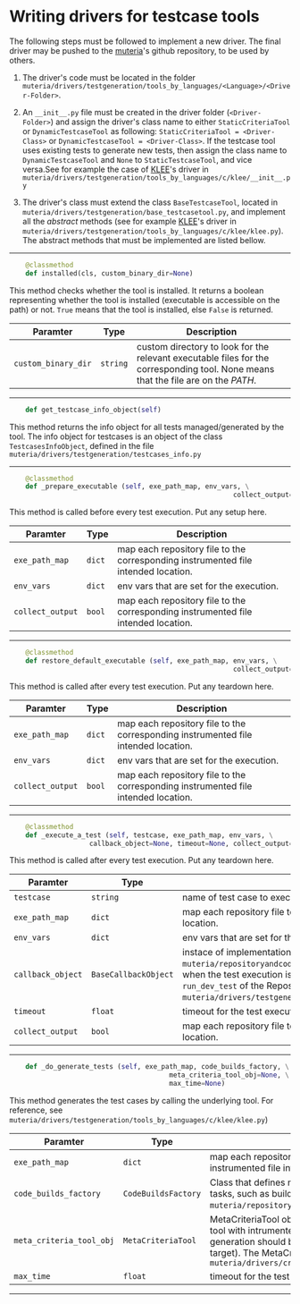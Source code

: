 # Writing drivers for testcase tools

The following steps must be followed to implement a new driver. The final driver may be pushed to the [muteria](https://github.com/muteria/muteria)'s github repository, to be used by others.

1. The driver's code must be located in the folder `muteria/drivers/testgeneration/tools_by_languages/<Language>/<Driver-Folder>`.

2. An `__init__.py` file must be created in the driver folder (`<Driver-Folder>`) and assign the driver's class name to either `StaticCriteriaTool` or `DynamicTestcaseTool` as following: `StaticCriteriaTool = <Driver-Class>` or `DynamicTestcaseTool = <Driver-Class>`. If the testcase tool uses existing tests to generate new tests, then assign the class name to `DynamicTestcaseTool` and `None` to `StaticTestcaseTool`, and vice versa.See for example the case of [KLEE](https://github.com/klee/klee)'s driver in `muteria/drivers/testgeneration/tools_by_languages/c/klee/__init__.py`

3. The driver's class must extend the class `BaseTestcaseTool`, located in `muteria/drivers/testgeneration/base_testcasetool.py`, and implement all the _abstract_ methods (see for example [KLEE](https://github.com/klee/klee)'s driver in `muteria/drivers/testgeneration/tools_by_languages/c/klee/klee.py`). The abstract methods that must be implemented are listed bellow.

---

``` Python
    @classmethod
    def installed(cls, custom_binary_dir=None)
```
This method checks whether the tool is installed. It returns a boolean representing whether the tool is installed (executable is accessible on the path) or not. `True` means that the tool is installed, else `False` is returned.

| Paramter | Type | Description |
|--|--|--|
| `custom_binary_dir` | `string` | custom directory to look for the relevant executable files for the corresponding tool. None means that the file are on the _PATH_. |

---

``` Python
    def get_testcase_info_object(self)
```
This method returns the info object for all tests managed/generated by the tool. The info object for testcases is an object of the class `TestcasesInfoObject`, defined in the file `muteria/drivers/testgeneration/testcases_info.py`

---

``` Python
    @classmethod
    def _prepare_executable (self, exe_path_map, env_vars, \
                                                        collect_output=False):
```
This method is called before every test execution. Put any setup here.

| Paramter | Type | Description |
|--|--|--|
| `exe_path_map` | `dict` | map each repository file to the corresponding instrumented file intended location. |
| `env_vars` | `dict` | env vars that are set for the execution. |
| `collect_output` | `bool` | map each repository file to the corresponding instrumented file intended location. |

---

``` Python
    @classmethod
    def restore_default_executable (self, exe_path_map, env_vars, \
                                                        collect_output=False):
```
This method is called after every test execution. Put any teardown here.

| Paramter | Type | Description |
|--|--|--|
| `exe_path_map` | `dict` | map each repository file to the corresponding instrumented file intended location. |
| `env_vars` | `dict` | env vars that are set for the execution. |
| `collect_output` | `bool` | map each repository file to the corresponding instrumented file intended location. |

---

``` Python
    @classmethod
    def _execute_a_test (self, testcase, exe_path_map, env_vars, \
                    callback_object=None, timeout=None, collect_output=None)
```
This method is called after every test execution. Put any teardown here.

| Paramter | Type | Description |
|--|--|--|
| `testcase` | `string` | name of test case to execute. |
| `exe_path_map` | `dict` | map each repository file to the corresponding instrumented file intended location. |
| `env_vars` | `dict` | env vars that are set for the execution. |
| `callback_object` | `BaseCallbackObject` | instace of implementation of Callback object (defined in `muteria/repositoryandcode/callback_object.py`). This is particularly useful when the test execution is performed in the repository dir and called through `run_dev_test` of the Repository manager (see for instance `muteria/drivers/testgeneration/custom_dev_testcase/custom_dev_testcase.py`). |
| `timeout` | `float` | timeout for the test execution. |
| `collect_output` | `bool` | map each repository file to the corresponding instrumented file intended location. |

---

``` Python
    def _do_generate_tests (self, exe_path_map, code_builds_factory, \
                                        meta_criteria_tool_obj=None, \
                                        max_time=None)
```
This method generates the test cases by calling the underlying tool. For reference, see `muteria/drivers/testgeneration/tools_by_languages/c/klee/klee.py`)

| Paramter | Type | Description |
|--|--|--|
| `exe_path_map` | `dict` | map each repository file to the corresponding instrumented file intended location. |
| `code_builds_factory` | `CodeBuildsFactory` | Class that defines methods to handle repository tasks, such as building code, ... (see file `muteria/repositoryandcode/code_builds_factory.py`). |
| `meta_criteria_tool_obj` | `MetaCriteriaTool` | MetaCriteriaTool object that managing the criterion tool with intrumented code on which the test generation should be conducted (example mutants to target). The MetaCriteriaTool is defined in `muteria/drivers/criteria/meta_testcriteriatool.py` |
| `max_time` | `float` | timeout for the test generation. |

---
